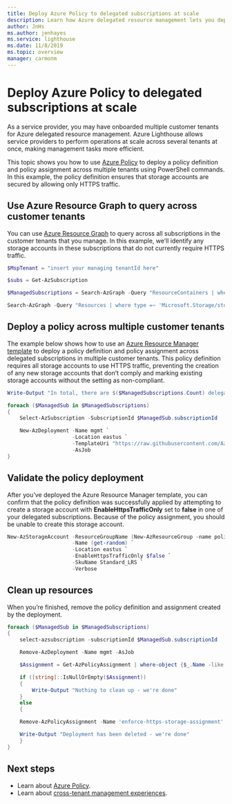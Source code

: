 ```yaml
---
title: Deploy Azure Policy to delegated subscriptions at scale
description: Learn how Azure delegated resource management lets you deploy a policy definition and policy assignment across multiple tenants.  
author: JnHs
ms.author: jenhayes
ms.service: lighthouse
ms.date: 11/8/2019
ms.topic: overview
manager: carmonm
---
```


# Deploy Azure Policy to delegated subscriptions at scale

As a service provider, you may have onboarded multiple customer tenants for Azure delegated resource management. Azure Lighthouse allows service providers to perform operations at scale across several tenants at once, making management tasks more efficient.

This topic shows you how to use [Azure Policy](https://docs.microsoft.com/azure/governance/policy/) to deploy a policy definition and policy assignment across multiple tenants using PowerShell commands. In this example, the policy definition ensures that storage accounts are secured by allowing only HTTPS traffic.

## Use Azure Resource Graph to query across customer tenants

You can use [Azure Resource Graph](https://docs.microsoft.com/azure/governance/resource-graph/) to query across all subscriptions in the customer tenants that you manage. In this example, we’ll identify any storage accounts in these subscriptions that do not currently require HTTPS traffic.  

```powershell
$MspTenant = "insert your managing tenantId here"

$subs = Get-AzSubscription

$ManagedSubscriptions = Search-AzGraph -Query "ResourceContainers | where type == 'microsoft.resources/subscriptions' | where tenantId != '$($mspTenant)' | project name, subscriptionId, tenantId" -subscription $subs.subscriptionId

Search-AzGraph -Query "Resources | where type =~ 'Microsoft.Storage/storageAccounts' | project name, location, subscriptionId, tenantId, properties.supportsHttpsTrafficOnly" -subscription $ManagedSubscriptions.subscriptionId | convertto-json
```

## Deploy a policy across multiple customer tenants

The example below shows how to use an [Azure Resource Manager template](https://raw.githubusercontent.com/Azure/Azure-Lighthouse-samples/master/Azure-Delegated-Resource-Management/templates/policy-enforce-https-storage/enforceHttpsStorage.json) to deploy a policy definition and policy assignment across delegated subscriptions in multiple customer tenants. This policy definition requires all storage accounts to use HTTPS traffic, preventing the creation of any new storage accounts that don’t comply and marking existing storage accounts without the setting as non-compliant.

```powershell
Write-Output "In total, there are $($ManagedSubscriptions.Count) delegated customer subscriptions to be managed"

foreach ($ManagedSub in $ManagedSubscriptions)
{
    Select-AzSubscription -SubscriptionId $ManagedSub.subscriptionId

    New-AzDeployment -Name mgmt `
                     -Location eastus `
                     -TemplateUri "https://raw.githubusercontent.com/Azure/Azure-Lighthouse-samples/master/Azure-Delegated-Resource-Management/templates/policy-enforce-https-storage/enforceHttpsStorage.json" `
                     -AsJob
}
```

## Validate the policy deployment

After you’ve deployed the Azure Resource Manager template, you can confirm that the policy definition was successfully applied by attempting to create a storage account with **EnableHttpsTrafficOnly** set to **false** in one of your delegated subscriptions. Because of the policy assignment, you should be unable to create this storage account.  

```powershell
New-AzStorageAccount -ResourceGroupName (New-AzResourceGroup -name policy-test -Location eastus -Force).ResourceGroupName `
                     -Name (get-random) `
                     -Location eastus `
                     -EnableHttpsTrafficOnly $false `
                     -SkuName Standard_LRS `
                     -Verbose                  
```

## Clean up resources

When you’re finished, remove the policy definition and assignment created by the deployment.

```powershell
foreach ($ManagedSub in $ManagedSubscriptions)
{
    select-azsubscription -subscriptionId $ManagedSub.subscriptionId

    Remove-AzDeployment -Name mgmt -AsJob

    $Assignment = Get-AzPolicyAssignment | where-object {$_.Name -like "enforce-https-storage-assignment"}

    if ([string]::IsNullOrEmpty($Assignment))
    {
        Write-Output "Nothing to clean up - we're done"
    }
    else
    {

    Remove-AzPolicyAssignment -Name 'enforce-https-storage-assignment' -Scope "/subscriptions/$($ManagedSub.subscriptionId)" -Verbose

    Write-Output "Deployment has been deleted - we're done"
    }
}
```

## Next steps

- Learn about [Azure Policy](https://docs.microsoft.com/azure/governance/policy/).
- Learn about [cross-tenant management experiences](../concepts/cross-tenant-management-experience.md).
